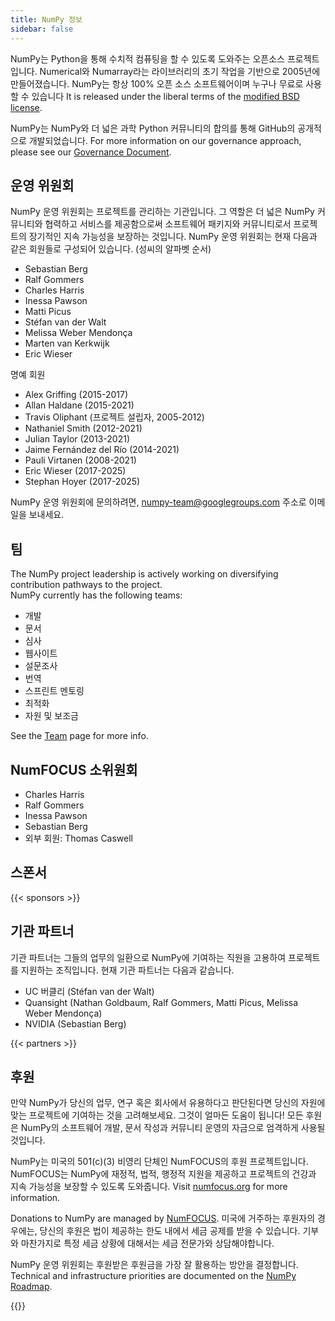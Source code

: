 ```yaml
---
title: NumPy 정보
sidebar: false
---
```


NumPy는 Python을 통해 수치적 컴퓨팅을 할 수 있도록 도와주는 오픈소스 프로젝트입니다. Numerical와 Numarray라는 라이브러리의 초기 작업을 기반으로 2005년에 만들어졌습니다. NumPy는 항상 100% 오픈 소스 소프트웨어이며 누구나 무료로 사용할 수 있습니다 It is released under the liberal terms of the [modified BSD license](https://github.com/numpy/numpy/blob/main/LICENSE.txt).

NumPy는 NumPy와 더 넓은 과학 Python 커뮤니티의 합의를 통해 GitHub의 공개적으로 개발되었습니다. For more information on our governance approach, please see our [Governance Document](https://www.numpy.org/devdocs/dev/governance/index.html).

## 운영 위원회

NumPy 운영 위원회는 프로젝트를 관리하는 기관입니다. 그 역할은 더 넓은 NumPy 커뮤니티와 협력하고 서비스를 제공함으로써 소프트웨어 패키지와 커뮤니티로서 프로젝트의 장기적인 지속 가능성을 보장하는 것입니다. NumPy 운영 위원회는 현재 다음과 같은 회원들로 구성되어 있습니다. (성씨의 알파벳 순서)

- Sebastian Berg
- Ralf Gommers
- Charles Harris
- Inessa Pawson
- Matti Picus
- Stéfan van der Walt
- Melissa Weber Mendonça
- Marten van Kerkwijk
- Eric Wieser

명예 회원

- Alex Griffing (2015-2017)
- Allan Haldane (2015-2021)
- Travis Oliphant (프로젝트 설립자, 2005-2012)
- Nathaniel Smith (2012-2021)
- Julian Taylor (2013-2021)
- Jaime Fernández del Río (2014-2021)
- Pauli Virtanen (2008-2021)
- Eric Wieser (2017-2025)
- Stephan Hoyer (2017-2025)

NumPy 운영 위원회에 문의하려면, numpy-team@googlegroups.com 주소로 이메일을 보내세요.

## 팀

The NumPy project leadership is actively working on diversifying contribution pathways to the project.<br>
NumPy currently has the following teams:

- 개발
- 문서
- 심사
- 웹사이트
- 설문조사
- 번역
- 스프린트 멘토링
- 최적화
- 자원 및 보조금

See the [Team](/teams) page for more info.

## NumFOCUS 소위원회

- Charles Harris
- Ralf Gommers
- Inessa Pawson
- Sebastian Berg
- 외부 회원: Thomas Caswell

## 스폰서

{{< sponsors >}}

## 기관 파트너

기관 파트너는 그들의 업무의 일환으로 NumPy에 기여하는 직원을 고용하여 프로젝트를 지원하는 조직입니다. 현재 기관 파트너는 다음과 같습니다.

- UC 버클리 (Stéfan van der Walt)
- Quansight (Nathan Goldbaum, Ralf Gommers, Matti Picus, Melissa Weber Mendonça)
- NVIDIA (Sebastian Berg)

{{< partners >}}

## 후원

만약 NumPy가 당신의 업무, 연구 혹은 회사에서 유용하다고 판단된다면 당신의 자원에 맞는 프로젝트에 기여하는 것을 고려해보세요. 그것이 얼마든 도움이 됩니다! 모든 후원은 NumPy의 소프트웨어 개발, 문서 작성과 커뮤니티 운영의 자금으로 엄격하게 사용될 것입니다.

NumPy는 미국의 501(c)(3) 비영리 단체인 NumFOCUS의 후원 프로젝트입니다. NumFOCUS는 NumPy에 재정적, 법적, 행정적 지원을 제공하고 프로젝트의 건강과 지속 가능성을 보장할 수 있도록 도와줍니다. Visit [numfocus.org](https://numfocus.org) for more information.

Donations to NumPy are managed by [NumFOCUS](https://numfocus.org). 미국에 거주하는 후원자의 경우에는, 당신의 후원은 법이 제공하는 한도 내에서 세금 공제를 받을 수 있습니다. 기부와 마찬가지로 특정 세금 상황에 대해서는 세금 전문가와 상담해야합니다.

NumPy 운영 위원회는 후원받은 후원금을 가장 잘 활용하는 방안을 결정합니다. Technical and infrastructure priorities are documented on the [NumPy Roadmap](https://www.numpy.org/neps/index.html#roadmap).

{{<opencollective>}}


